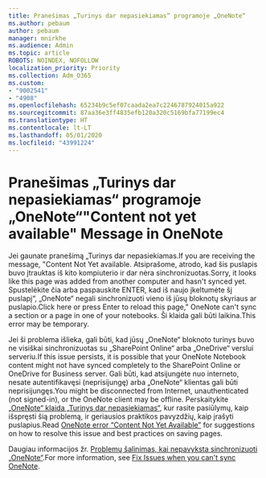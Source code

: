 ```yaml
---
title: Pranešimas „Turinys dar nepasiekiamas“ programoje „OneNote“
ms.author: pebaum
author: pebaum
manager: mnirkhe
ms.audience: Admin
ms.topic: article
ROBOTS: NOINDEX, NOFOLLOW
localization_priority: Priority
ms.collection: Adm_O365
ms.custom:
- "9002541"
- "4908"
ms.openlocfilehash: 65234b9c5ef07caada2ea7c2246787924015a922
ms.sourcegitcommit: 87aa36e3ff4835efb120a320c5169bfa77199ec4
ms.translationtype: HT
ms.contentlocale: lt-LT
ms.lasthandoff: 05/01/2020
ms.locfileid: "43991224"
---
```

# <a name="content-not-yet-available-message-in-onenote"></a><span data-ttu-id="d5723-102">Pranešimas „Turinys dar nepasiekiamas“ programoje „OneNote“</span><span class="sxs-lookup"><span data-stu-id="d5723-102">"Content not yet available" Message in OneNote</span></span>

<span data-ttu-id="d5723-103">Jei gaunate pranešimą „Turinys dar nepasiekiamas.</span><span class="sxs-lookup"><span data-stu-id="d5723-103">If you are receiving the message, "Content Not Yet available.</span></span> <span data-ttu-id="d5723-104">Atsiprašome, atrodo, kad šis puslapis buvo įtrauktas iš kito kompiuterio ir dar nėra sinchronizuotas.</span><span class="sxs-lookup"><span data-stu-id="d5723-104">Sorry, it looks like this page was added from another computer and hasn't synced yet.</span></span> <span data-ttu-id="d5723-105">Spustelėkite čia arba paspauskite ENTER, kad iš naujo įkeltumėte šį puslapį“, „OneNote“ negali sinchronizuoti vieno iš jūsų bloknotų skyriaus ar puslapio.</span><span class="sxs-lookup"><span data-stu-id="d5723-105">Click here or press Enter to reload this page," OneNote can't sync a section or a page in one of your notebooks.</span></span> <span data-ttu-id="d5723-106">Ši klaida gali būti laikina.</span><span class="sxs-lookup"><span data-stu-id="d5723-106">This error may be temporary.</span></span>

<span data-ttu-id="d5723-107">Jei ši problema išlieka, gali būti, kad jūsų „OneNote“ bloknoto turinys buvo ne visiškai sinchronizuotas su „SharePoint Online“ arba „OneDrive“ verslui serveriu.</span><span class="sxs-lookup"><span data-stu-id="d5723-107">If this issue persists, it is possible that your OneNote Notebook content might not have synced completely to the SharePoint Online or OneDrive for Business server.</span></span> <span data-ttu-id="d5723-108">Gali būti, kad atsijungėte nuo interneto, nesate autentifikavęsi (neprisijungę) arba „OneNote“ klientas gali būti neprisijungęs.</span><span class="sxs-lookup"><span data-stu-id="d5723-108">You might be disconnected from Internet, unauthenticated (not signed-in), or the OneNote client may be offline.</span></span> <span data-ttu-id="d5723-109">Perskaitykite [„OneNote“ klaida „Turinys dar nepasiekiamas“](https://docs.microsoft.com/office/troubleshoot/onenote/onenote-error-content-not-yet-available), kur rasite pasiūlymų, kaip išspręsti šią problemą, ir geriausios praktikos pavyzdžių, kaip įrašyti puslapius.</span><span class="sxs-lookup"><span data-stu-id="d5723-109">Read [OneNote error “Content Not Yet Available”](https://docs.microsoft.com/office/troubleshoot/onenote/onenote-error-content-not-yet-available) for suggestions on how to resolve this issue and best practices on saving pages.</span></span>

<span data-ttu-id="d5723-110">Daugiau informacijos žr. [Problemų šalinimas, kai nepavyksta sinchronizuoti „OneNote“](https://support.office.com/article/Fix-issues-when-you-can-t-sync-OneNote-299495ef-66d1-448f-90c1-b785a6968d45).</span><span class="sxs-lookup"><span data-stu-id="d5723-110">For more information, see [Fix Issues when you can't sync OneNote](https://support.office.com/article/Fix-issues-when-you-can-t-sync-OneNote-299495ef-66d1-448f-90c1-b785a6968d45).</span></span>
